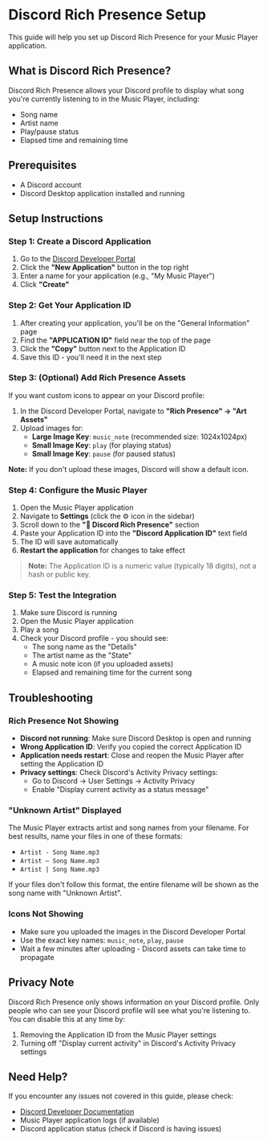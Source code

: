 # Discord Rich Presence Setup

This guide will help you set up Discord Rich Presence for your Music Player application.

## What is Discord Rich Presence?

Discord Rich Presence allows your Discord profile to display what song you're currently listening to in the Music Player, including:
- Song name
- Artist name
- Play/pause status
- Elapsed time and remaining time

## Prerequisites

- A Discord account
- Discord Desktop application installed and running

## Setup Instructions

### Step 1: Create a Discord Application

1. Go to the [Discord Developer Portal](https://discord.com/developers/applications)
2. Click the **"New Application"** button in the top right
3. Enter a name for your application (e.g., "My Music Player")
4. Click **"Create"**

### Step 2: Get Your Application ID

1. After creating your application, you'll be on the "General Information" page
2. Find the **"APPLICATION ID"** field near the top of the page
3. Click the **"Copy"** button next to the Application ID
4. Save this ID - you'll need it in the next step

### Step 3: (Optional) Add Rich Presence Assets

If you want custom icons to appear on your Discord profile:

1. In the Discord Developer Portal, navigate to **"Rich Presence" → "Art Assets"**
2. Upload images for:
   - **Large Image Key**: `music_note` (recommended size: 1024x1024px)
   - **Small Image Key**: `play` (for playing status)
   - **Small Image Key**: `pause` (for paused status)

**Note:** If you don't upload these images, Discord will show a default icon.

### Step 4: Configure the Music Player

1. Open the Music Player application
2. Navigate to **Settings** (click the ⚙️ icon in the sidebar)
3. Scroll down to the **"💬 Discord Rich Presence"** section
4. Paste your Application ID into the **"Discord Application ID"** text field
5. The ID will save automatically
6. **Restart the application** for changes to take effect

> **Note:** The Application ID is a numeric value (typically 18 digits), not a hash or public key.

### Step 5: Test the Integration

1. Make sure Discord is running
2. Open the Music Player application
3. Play a song
4. Check your Discord profile - you should see:
   - The song name as the "Details"
   - The artist name as the "State"
   - A music note icon (if you uploaded assets)
   - Elapsed and remaining time for the current song

## Troubleshooting

### Rich Presence Not Showing

- **Discord not running**: Make sure Discord Desktop is open and running
- **Wrong Application ID**: Verify you copied the correct Application ID
- **Application needs restart**: Close and reopen the Music Player after setting the Application ID
- **Privacy settings**: Check Discord's Activity Privacy settings:
  - Go to Discord → User Settings → Activity Privacy
  - Enable "Display current activity as a status message"

### "Unknown Artist" Displayed

The Music Player extracts artist and song names from your filename. For best results, name your files in one of these formats:
- `Artist - Song Name.mp3`
- `Artist – Song Name.mp3`
- `Artist | Song Name.mp3`

If your files don't follow this format, the entire filename will be shown as the song name with "Unknown Artist".

### Icons Not Showing

- Make sure you uploaded the images in the Discord Developer Portal
- Use the exact key names: `music_note`, `play`, `pause`
- Wait a few minutes after uploading - Discord assets can take time to propagate

## Privacy Note

Discord Rich Presence only shows information on your Discord profile. Only people who can see your Discord profile will see what you're listening to. You can disable this at any time by:
1. Removing the Application ID from the Music Player settings
2. Turning off "Display current activity" in Discord's Activity Privacy settings

## Need Help?

If you encounter any issues not covered in this guide, please check:
- [Discord Developer Documentation](https://discord.com/developers/docs/rich-presence/how-to)
- Music Player application logs (if available)
- Discord application status (check if Discord is having issues)

